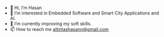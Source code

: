 - 👋 Hi, I’m Hasan
- 👀 I’m interested in Embedded Software and Smart City Applications and AI.
- 🌱 I’m currently improving my soft skills.
- 📫 How to reach me altintashasann@gmail.com

<!---
myFatherisJesus/myFatherisJesus is a ✨ special ✨ repository because its `README.md` (this file) appears on your GitHub profile.
You can click the Preview link to take a look at your changes.
--->
